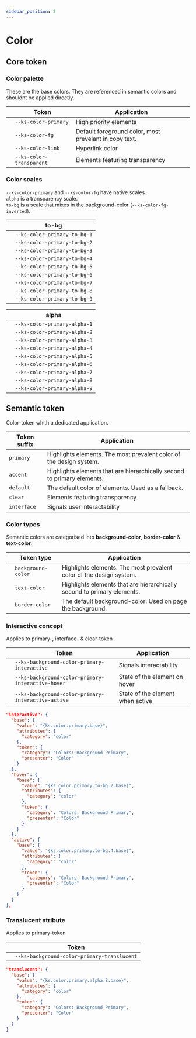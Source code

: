 ```yaml
---
sidebar_position: 2
---
```


# Color

## Core token

### Color palette

These are the base colors. They are referenced in semantic colors and shouldnt be applied directly.

|                                                         | Token                    | Application                                            |
| ------------------------------------------------------- | ------------------------ | ------------------------------------------------------ |
| <div className="color-preview color-primary"></div>     | `--ks-color-primary`     | High priority elements                                 |
| <div className="color-preview color-fg"></div>          | `--ks-color-fg`          | Default foreground color, most prevelant in copy text. |
| <div className="color-preview color-link"></div>        | `--ks-color-link`        | Hyperlink color                                        |
| <div className="color-preview color-transparent"></div> | `--ks-color-transparent` | Elements featuring transparency                        |

### Color scales

`--ks-color-primary` and `--ks-color-fg` have native scales.  
`alpha` is a transparency scale.  
`to-bg` is a scale that mixes in the background-color (`--ks-color-fg-inverted`).

<div className="split-table">

|                                                             | to-bg                        |
| ----------------------------------------------------------- | ---------------------------- |
| <div className="color-preview color-primary-to-bg-1"></div> | `--ks-color-primary-to-bg-1` |
| <div className="color-preview color-primary-to-bg-2"></div> | `--ks-color-primary-to-bg-2` |
| <div className="color-preview color-primary-to-bg-3"></div> | `--ks-color-primary-to-bg-3` |
| <div className="color-preview color-primary-to-bg-4"></div> | `--ks-color-primary-to-bg-4` |
| <div className="color-preview color-primary-to-bg-5"></div> | `--ks-color-primary-to-bg-5` |
| <div className="color-preview color-primary-to-bg-6"></div> | `--ks-color-primary-to-bg-6` |
| <div className="color-preview color-primary-to-bg-7"></div> | `--ks-color-primary-to-bg-7` |
| <div className="color-preview color-primary-to-bg-8"></div> | `--ks-color-primary-to-bg-8` |
| <div className="color-preview color-primary-to-bg-9"></div> | `--ks-color-primary-to-bg-9` |

|                                                             | alpha                        |
| ----------------------------------------------------------- | ---------------------------- |
| <div className="color-preview color-primary-alpha-1"></div> | `--ks-color-primary-alpha-1` |
| <div className="color-preview color-primary-alpha-2"></div> | `--ks-color-primary-alpha-2` |
| <div className="color-preview color-primary-alpha-3"></div> | `--ks-color-primary-alpha-3` |
| <div className="color-preview color-primary-alpha-4"></div> | `--ks-color-primary-alpha-4` |
| <div className="color-preview color-primary-alpha-5"></div> | `--ks-color-primary-alpha-5` |
| <div className="color-preview color-primary-alpha-6"></div> | `--ks-color-primary-alpha-6` |
| <div className="color-preview color-primary-alpha-7"></div> | `--ks-color-primary-alpha-7` |
| <div className="color-preview color-primary-alpha-8"></div> | `--ks-color-primary-alpha-8` |
| <div className="color-preview color-primary-alpha-9"></div> | `--ks-color-primary-alpha-9` |

</div>

## Semantic token

Color-token whith a dedicated application.

| Token suffix | Application                                                             |
| ------------ | ----------------------------------------------------------------------- |
| `primary`    | Highlights elements. The most prevalent color of the design system.     |
| `accent`     | Highlights elements that are hierarchically second to primary elements. |
| `default`    | The default color of elements. Used as a fallback.                      |
| `clear`      | Elements featuring transparency                                         |
| `interface`  | Signals user interactability                                            |

### Color types

Semantic colors are categorised into **background-color**, **border-color** & **text-color**.

|                                                          | Token type         | Application                                                             |
| -------------------------------------------------------- | ------------------ | ----------------------------------------------------------------------- |
| <div className="color-preview background-primary"></div> | `background-color` | Highlights elements. The most prevalent color of the design system.     |
| <div className="color-preview background-accent"></div>  | `text-color`       | Highlights elements that are hierarchically second to primary elements. |
| <div className="color-preview background-default"></div> | `border-color`     | The default background-color. Used on page the background.              |

### Interactive concept

Applies to primary-, interface- & clear-token

|                                                                 | Token                                              | Application                      |
| --------------------------------------------------------------- | -------------------------------------------------- | -------------------------------- |
| <div className="color-preview background-primary"></div>        | `--ks-background-color-primary-interactive`        | Signals interactability          |
| <div className="color-preview background-primary-hover"></div>  | `--ks-background-color-primary-interactive-hover`  | State of the element on hover    |
| <div className="color-preview background-primary-active"></div> | `--ks-background-color-primary-interactive-active` | State of the element when active |

```json title="background-color.json"
"interactive": {
  "base": {
    "value": "{ks.color.primary.base}",
    "attributes": {
      "category": "color"
    },
    "token": {
      "category": "Colors: Background Primary",
      "presenter": "Color"
    }
  },
  "hover": {
    "base": {
      "value": "{ks.color.primary.to-bg.2.base}",
      "attributes": {
        "category": "color"
      },
      "token": {
        "category": "Colors: Background Primary",
        "presenter": "Color"
      }
    }
  },
  "active": {
    "base": {
      "value": "{ks.color.primary.to-bg.4.base}",
      "attributes": {
        "category": "color"
      },
      "token": {
        "category": "Colors: Background Primary",
        "presenter": "Color"
      }
    }
  }
},
```

### Translucent atribute

Applies to primary-token

|                                                              | Token                                       |
| ------------------------------------------------------------ | ------------------------------------------- |
| <div className="color-preview background-translucent"></div> | `--ks-background-color-primary-translucent` |

```json title="background-color.json"
"translucent": {
  "base": {
    "value": "{ks.color.primary.alpha.8.base}",
    "attributes": {
      "category": "color"
    },
    "token": {
      "category": "Colors: Background Primary",
      "presenter": "Color"
    }
  }
}
```
